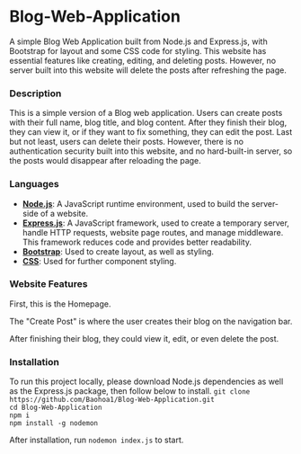 # Blog-Web-Application

A simple Blog Web Application built from Node.js and Express.js, with Bootstrap for layout and some CSS code for styling. This website has essential features like creating, editing, and deleting posts. However, no server built into this website will delete the posts after refreshing the page.

### Description
This is a simple version of a Blog web application. Users can create posts with their full name, blog title, and blog content. After they finish their blog, they can view it, or if they want to fix something, they can edit the post. Last but not least, users can delete their posts. However, there is no authentication security built into this website, and no hard-built-in server, so the posts would disappear after reloading the page.

### Languages
* <ins>**Node.js**</ins>: A JavaScript runtime environment, used to build the server-side of a website.<br/>
* <ins>**Express.js**</ins>: A JavaScript framework, used to create a temporary server, handle HTTP requests, website page routes, and manage middleware. This framework reduces code and provides better readability.<br/>
* <ins>**Bootstrap**</ins>: Used to create layout, as well as styling.<br/>
* <ins>**CSS**</ins>: Used for further component styling.<br/>

### Website Features
First, this is the Homepage.

The "Create Post" is where the user creates their blog on the navigation bar.

After finishing their blog, they could view it, edit, or even delete the post.

### Installation

To run this project locally, please download Node.js dependencies as well as the Express.js package, then follow below to install.
`git clone https://github.com/Baohoa1/Blog-Web-Application.git` <br/>
`cd Blog-Web-Application` <br/>
`npm i` <br/>
`npm install -g nodemon` <br/>

After installation, run `nodemon index.js` to start.
